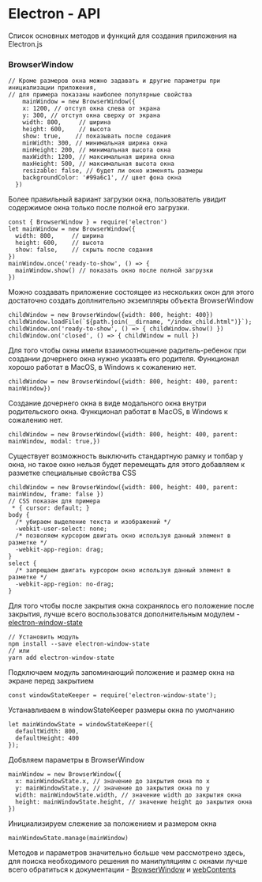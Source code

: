 # Electron - API
Список основных методов и функций для создания приложения на Electron.js

### BrowserWindow
```
// Кроме размеров окна можно задавать и другие параметры при инициализации приложения, 
// для примера показаны наиболее популярные свойства
    mainWindow = new BrowserWindow({
    x: 1200, // отступ окна слева от экрана
    y: 300, // отступ окна сверху от экрана
    width: 800,     // ширина
    height: 600,    // высота
    show: true,    // показывать после содания
    minWidth: 300, // минимальная ширина окна
    minHeight: 200, // минимальная высота окна
    maxWidth: 1200, // максимальная ширина окна
    maxHeight: 500, // максимальная высота окна
    resizable: false, // будет ли окно изменять размеры
    backgroundColor: '#99a6c1', // цвет фона окна
  })
```
Более правильный вариант загрузки окна, пользователь увидит содержимое окна только после полной его загрузки.
```
const { BrowserWindow } = require('electron')
let mainWindow = new BrowserWindow({ 
  width: 800,     // ширина
  height: 600,    // высота
  show: false,    // скрыть после содания
})
mainWindow.once('ready-to-show', () => {
  mainWindow.show() // показать окно после полной загрузки
})
```
Можно создавать приложение состоящее из нескольких окон для этого достаточно создать доплнительно экземпляры объекта BrowserWindow
```
childWindow = new BrowserWindow({width: 800, height: 400})
childWindow.loadFile(`${path.join(__dirname, "/index_child.html")}`);
childWindow.on('ready-to-show', () => { childWindow.show() })
childWindow.on('closed', () => { childWindow = null })
```
Для того чтобы окны имели взаимоотношение радитель-ребенок при создании дочернего окна
нужно указвть его родителя. Функционал хорошо работат в MacOS, в Windows к сожалению нет.
```
childWindow = new BrowserWindow({width: 800, height: 400, parent: mainWindow})
```
Создание дочернего окна в виде модального окна внутри родительского окна. Функционал работат в MacOS, в Windows к сожалению нет.
```
childWindow = new BrowserWindow({width: 800, height: 400, parent: mainWindow, modal: true,})
```
Существует возможность выключить стандартную рамку и топбар у окна, но такое окно нельзя будет перемещать для этого добавляем к разметке специальные свойства CSS
```
childWindow = new BrowserWindow({width: 800, height: 400, parent: mainWindow, frame: false })
// CSS показан для примера
 * { cursor: default; }
body {
  /* убираем выделение текста и изображений */
  -webkit-user-select: none;
  /* позволяем курсором двигать окно используя данный элемент в разметке */
  -webkit-app-region: drag;
}
select {
  /* запрещаем двигать курсором окно используя данный элемент в разметке */
  -webkit-app-region: no-drag;
}
```
Для того чтобы после закрытия окна сохранялось его положение после закрытия, лучше всего воспользоватся дополнительным модулем - [electron-window-state]
```
// Установить модуль
npm install --save electron-window-state 
// или
yarn add electron-window-state
```
Подключаем модуль запоминающий положение и размер окна на экране перед закрытием
```
const windowStateKeeper = require('electron-window-state');
```
Устанавливаем в  windowStateKeeper размеры окна по умолчанию
```
let mainWindowState = windowStateKeeper({
  defaultWidth: 800,
  defaultHeight: 400
});
```
Добвляем параметры в BrowserWindow
```
mainWindow = new BrowserWindow({
  x: mainWindowState.x, // значение до закрытия окна по x
  y: mainWindowState.y, // значение до закрытия окна по y
  width: mainWindowState.width, // значение width до закрытия окна
  height: mainWindowState.height, // значение height до закрытия окна
})
```
Инициализируем слежение за положением и размером окна
```
mainWindowState.manage(mainWindow)
```

Методов и параметров значительно больше чем рассмотрено здесь, для поиска необходимого решения по манипуляциям с окнами лучше всего обратиться к документации - [BrowserWindow] и [webContents]


[BrowserWindow]: https://electronjs.org/docs/api/browser-window
[webContents]: https://electronjs.org/docs/api/web-contents
[electron-window-state]: https://www.npmjs.com/package/electron-window-state
